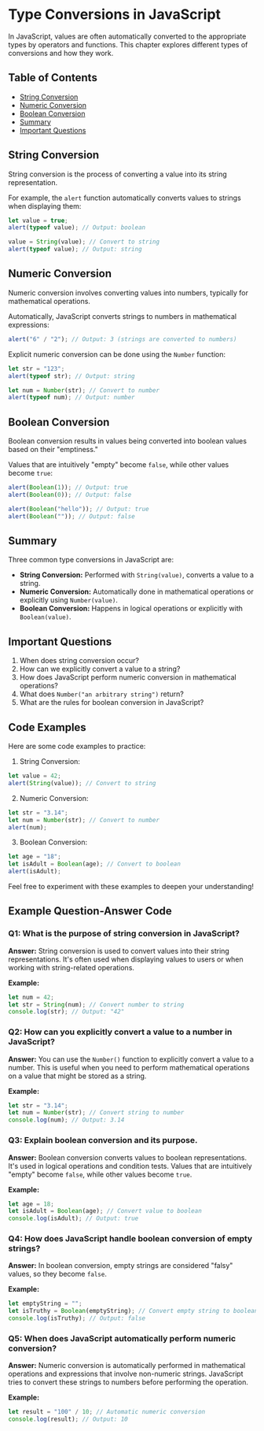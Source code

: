 
# Type Conversions in JavaScript

In JavaScript, values are often automatically converted to the appropriate types by operators and functions. This chapter explores different types of conversions and how they work.

## Table of Contents
- [String Conversion](#string-conversion)
- [Numeric Conversion](#numeric-conversion)
- [Boolean Conversion](#boolean-conversion)
- [Summary](#summary)
- [Important Questions](#important-questions)

## String Conversion

String conversion is the process of converting a value into its string representation.

For example, the `alert` function automatically converts values to strings when displaying them:
```javascript
let value = true;
alert(typeof value); // Output: boolean

value = String(value); // Convert to string
alert(typeof value); // Output: string
```

## Numeric Conversion

Numeric conversion involves converting values into numbers, typically for mathematical operations.

Automatically, JavaScript converts strings to numbers in mathematical expressions:
```javascript
alert("6" / "2"); // Output: 3 (strings are converted to numbers)
```

Explicit numeric conversion can be done using the `Number` function:
```javascript
let str = "123";
alert(typeof str); // Output: string

let num = Number(str); // Convert to number
alert(typeof num); // Output: number
```

## Boolean Conversion

Boolean conversion results in values being converted into boolean values based on their "emptiness."

Values that are intuitively "empty" become `false`, while other values become `true`:
```javascript
alert(Boolean(1)); // Output: true
alert(Boolean(0)); // Output: false

alert(Boolean("hello")); // Output: true
alert(Boolean("")); // Output: false
```

## Summary

Three common type conversions in JavaScript are:
- **String Conversion:** Performed with `String(value)`, converts a value to a string.
- **Numeric Conversion:** Automatically done in mathematical operations or explicitly using `Number(value)`.
- **Boolean Conversion:** Happens in logical operations or explicitly with `Boolean(value)`.

## Important Questions

1. When does string conversion occur?
2. How can we explicitly convert a value to a string?
3. How does JavaScript perform numeric conversion in mathematical operations?
4. What does `Number("an arbitrary string")` return?
5. What are the rules for boolean conversion in JavaScript?

## Code Examples

Here are some code examples to practice:

1. String Conversion:
```javascript
let value = 42;
alert(String(value)); // Convert to string
```

2. Numeric Conversion:
```javascript
let str = "3.14";
let num = Number(str); // Convert to number
alert(num);
```

3. Boolean Conversion:
```javascript
let age = "18";
let isAdult = Boolean(age); // Convert to boolean
alert(isAdult);
```

Feel free to experiment with these examples to deepen your understanding!

## Example Question-Answer Code

### Q1: What is the purpose of string conversion in JavaScript?

**Answer:** String conversion is used to convert values into their string representations. It's often used when displaying values to users or when working with string-related operations.

**Example:**
```javascript
let num = 42;
let str = String(num); // Convert number to string
console.log(str); // Output: "42"
```

### Q2: How can you explicitly convert a value to a number in JavaScript?

**Answer:** You can use the `Number()` function to explicitly convert a value to a number. This is useful when you need to perform mathematical operations on a value that might be stored as a string.

**Example:**
```javascript
let str = "3.14";
let num = Number(str); // Convert string to number
console.log(num); // Output: 3.14
```

### Q3: Explain boolean conversion and its purpose.

**Answer:** Boolean conversion converts values to boolean representations. It's used in logical operations and condition tests. Values that are intuitively "empty" become `false`, while other values become `true`.

**Example:**
```javascript
let age = 18;
let isAdult = Boolean(age); // Convert value to boolean
console.log(isAdult); // Output: true
```

### Q4: How does JavaScript handle boolean conversion of empty strings?

**Answer:** In boolean conversion, empty strings are considered "falsy" values, so they become `false`.

**Example:**
```javascript
let emptyString = "";
let isTruthy = Boolean(emptyString); // Convert empty string to boolean
console.log(isTruthy); // Output: false
```

### Q5: When does JavaScript automatically perform numeric conversion?

**Answer:** Numeric conversion is automatically performed in mathematical operations and expressions that involve non-numeric strings. JavaScript tries to convert these strings to numbers before performing the operation.

**Example:**
```javascript
let result = "100" / 10; // Automatic numeric conversion
console.log(result); // Output: 10
```

